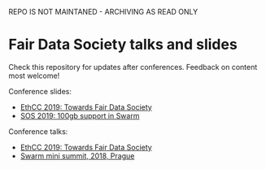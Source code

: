 REPO IS NOT MAINTANED - ARCHIVING AS READ ONLY

# Fair Data Society talks and slides

Check this repository for updates after conferences. Feedback on content most welcome!

Conference slides:
* [EthCC 2019: Towards Fair Data Society](https://github.com/fairDataSociety/talks-and-slides/blob/master/Fair%20Data%20Society%20-%20EthCC%202019.pdf)
* [SOS 2019: 100gb support in Swarm](https://github.com/fairDataSociety/talks-and-slides/blob/master/SOS%20Madrid%202019%20-%20100%20gb%20upload.pdf)

Conference talks:
* [EthCC 2019: Towards Fair Data Society](https://www.youtube.com/watch?v=HsU5rTRPWws)
* [Swarm mini summit, 2018, Prague](https://www.youtube.com/watch?v=bi8pm14vfaI)
